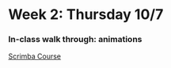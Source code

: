# Week 2: Thursday 10/7

### In-class walk through: animations

[Scrimba Course](https://scrimba.com/learn/cssanimations/what-are-transitions-cybNwZTM)



